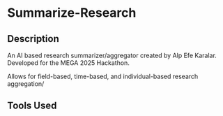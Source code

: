 # Summarize-Research
## Description
An AI based research summarizer/aggregator created by Alp Efe Karalar. Developed for the MEGA 2025 Hackathon.

Allows for field-based, time-based, and individual-based research aggregation/

## Tools Used
